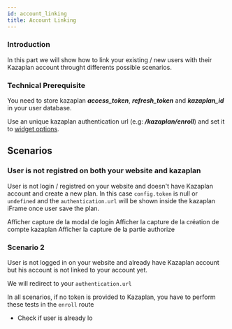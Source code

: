 ```yaml
---
id: account_linking
title: Account Linking
---
```


### Introduction

In this part we will show how to link your existing / new users with
their Kazaplan account throught differents possible scenarios.

### Technical Prerequisite

You need to store kazaplan ***access_token***, ***refresh_token*** and ***kazaplan_id*** in your user database.

Use an unique kazaplan authentication url (e.g: ***/kazaplan/enroll***) and set it to [widget options](/docs/advanced_setup#options).

## Scenarios

### User is not registred on both your website and kazaplan

User is not login / registred on your website and doesn't have Kazaplan
account and create a new plan. In this case `config.token` is null or
`undefined` and the `authentication.url` will be shown inside the
kazaplan iFrame once user save the plan.

Afficher capture de la modal de login Afficher la capture de la création
de compte kazaplan Afficher la capture de la partie authorize

### Scenario 2

User is not logged in on your website and already have Kazaplan account
but his account is not linked to your account yet.

We will redirect to your `authentication.url`

In all scenarios, if no token is provided to Kazaplan, you have to
perform these tests in the `enroll` route

-   Check if user is already lo
